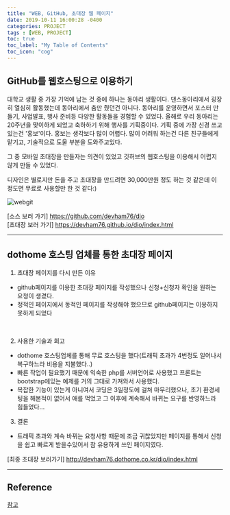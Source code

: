 ```yaml
---
title: "WEB, GitHub, 초대장 웹 페이지"
date: 2019-10-11 16:00:28 -0400
categories: PROJECT
tags : [WEB, PROJECT]
toc: true
toc_label: "My Table of Contents"
toc_icon: "cog"
---
```

## GitHub를 웹호스팅으로 이용하기

대학교 생활 중 가장 기억에 남는 것 중에 하나는 동아리 생활이다.
댄스동아리에서 굉장히 열심히 활동했는데 동아리에서 춤만 췄던건 아니다.
동아리를 운영하면서 포스터 만들기, 사업발표, 행사 준비등 다양한 활동들을 경험할 수 있었다.
올해로 우리 동아리는 20주년을 맞이하게 되었고 축하하기 위해 행사를 기획중이다.
기획 중에 가장 신경 쓰고 있는건 '홍보'이다. 홍보는 생각보다 많이 어렵다.
많이 어려워 하는건 다른 친구들에게 맡기고, 기술적으로 도울 부분을 도와주고있다.

그 중 모바일 초대장을 만들자는 의견이 있었고
깃허브의 웹호스팅을 이용해서 어렵지 않게 만들 수 있었다.

디자인은 별로지만 돈을 주고 초대장을 만드려면 30,000만원 정도 하는 것 같은데 이 정도면 무료로 사용할만 한 것 같다:)

![webgit](https://user-images.githubusercontent.com/55946791/66632753-1eca0c80-ec44-11e9-85ba-0496093bff7e.JPG)

[소스 보러 가기] <https://github.com/devham76/dio> <br>
[초대장 보러 가기] <https://devham76.github.io/dio/index.html>

---
## dothome 호스팅 업체를 통한 초대장 페이지
1. 초대장 페이지를 다시 만든 이유
- github페이지를 이용한 초대장 페이지를 작성했으나 신청+신청자 확인을 원하는 요청이 생겼다.
- 정적인 페이지에서 동적인 페이지를 작성해야 했으므로 github페이지는 이용하지 못하게 되었다
<br>

2. 사용한 기술과 회고
- dothome 호스팅업체를 통해 무료 호스팅을 했다(트래픽 초과가 4번정도 일어나서 복구하느라 비용을 지불했다..)
- 빠른 작업이 필요했기 때문에 익숙한 php를 서버언어로 사용했고 프론트는 bootstrap에있는 예제를 거의 그대로 가져와서 사용했다.
- 복잡한 기능이 있는게 아니여서 코딩은 3일정도에 걸쳐 마무리했으나, 초기 환경세팅을 해본적이 없어서 애를 먹었고 그 이후에 계속해서 바뀌는 요구를 반영하느라 힘들었다...

3. 결론
- 트래픽 초과와 계속 바뀌는 요청사항 때문에 조금 귀찮았지만 페이지를 통해서 신청을 쉽고 빠르게 받을수있어서 참 유용하게 쓰인 페이지였다.

[최종 초대장 보러가기] <http://devham76.dothome.co.kr/dio/index.html>

---
## Reference
[참고](http://blog.naver.com/PostView.nhn?blogId=nstar1011&logNo=220617361408)
